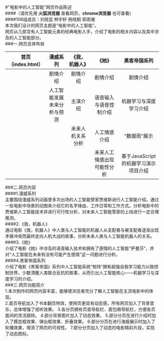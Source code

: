 #"电影中的人工智能"网页作品陈述   
####（请优先用 **火狐浏览器** 查看网页，**chrome浏览器** 也可查看)   
####106组成员：刘晓芸 林宇轩 杨晓桐 郭雨珊   
本次我们设计的网页主题是“电影中的人工智能”。    
网页从几部含有人工智能元素的经典电影入手，介绍了电影的相关内容以及其中涉及的人工智能部分。   
###一.网页总体布局   

|首页（index.html）|漫威系列|《我，机器人》|《她》|黑客帝国系列|
|:--------------:|:-----:|:----------:|:---:|:--------:|
| |剧情介绍|剧情介绍|剧情介绍|剧情介绍|
| |人工智能发展未来分析与预测|主演介绍|语音输入与语音控制介绍|机器学习与深度学习介绍|
| | |未来人机关系分析|人工情感介绍|“数据雨”展示|
| | | |未来人工情感出现可能性分析|基于JavaScript的机器学习演示项目介绍|    
###二.网页内容    
####1.漫威系列    
主要围绕漫威系列动画里多次出场的人工智能管家贾维斯进行人工智能介绍，通过一些电影中场景的动图来介绍它的名字缘由、工作日常和工作方式。分析电影中的贾维斯人工智能技术并进行可行性分析，对未来人工智能管家的上线进行一定合理推测。    
####2.《我，机器人》    
通过电影《我，机器人》中人类与人工智能的机器人从支配者与被支配者逐渐出现矛盾冲突而最终走向人机大战的故事，分析未来人类与人工智能机器人的关系。    
####3.《她》    
介绍了电影《她》中涉及的语音输入技术和拥有了感情的人工智能“萨曼莎”，并对“人工智能在未来有没有可能产生感情”这一问题进行分析。    
####4.黑客帝国系列    
介绍了电影《黑客帝国》系列中人工智能系统“矩阵”拥有超强自我学习能力以致控制世界，少数清醒人类联合反抗的故事，从而引出人工智能核心——机器学习与深度学习的介绍。    
###三.网页功能简介    
1.本次制作的网页内容丰富，能够使浏览者充分了解人工智能在主流电影中的体现。    
2.首页导航加入了书本翻页特效，使网页更具有动态感，所有网页加入了背景音乐，总体增强了视听效果。
3.各分页拥有页首导航栏、面包屑导航栏，方便各页面间的灵活跳转。
4.部分背景图片加入了动态效果。
5.部分分页在进行介绍时加入了模态框效果、弹出框效果、折叠效果。
6.部分分页在进行海报展示时加入了轮播效果，增添了网页的可视性。
7.部分分页加入了动态的电影精彩片段，实现了动态图标。
